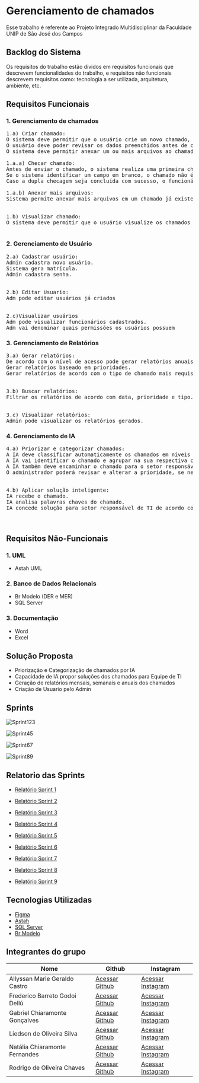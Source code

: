 # Gerenciamento de chamados

Esse trabalho é referente ao Projeto Integrado Multidisciplinar da Faculdade UNIP de São José dos Campos
  
## Backlog do Sistema
Os requisitos do trabalho estão dividos em requisitos funcionais que descrevem funcionalidades do trabalho, e requisitos não funcionais descrevem requisitos como: tecnologia a ser utilizada, arquitetura, ambiente, etc. 

## Requisitos Funcionais

### 1. Gerenciamento de chamados

<pre>1.a) Criar chamado:
O sistema deve permitir que o usuário crie um novo chamado, informando título, descrição, categoria e prioridade.
O usuário deve poder revisar os dados preenchidos antes de confirmar o envio do chamado.
O sistema deve permitir anexar um ou mais arquivos ao chamado antes do envio e também após o chamado ter sido criado (enquanto estiver em aberto).<br>
1.a.a) Checar chamado:
Antes de enviar o chamado, o sistema realiza uma primeira checagem para garantir que todos os campos obrigatórios estejam preenchidos. 
Se o sistema identificar um campo em branco, o chamado não é enviado e o funcionário é informado para preencher os dados. 
Caso a dupla checagem seja concluída com sucesso, o funcionário envia o chamado para a equipe de suporte.<br>
1.a.b) Anexar mais arquivos:
Sistema permite anexar mais arquivos em um chamado já existente.<br>
  
1.b) Visualizar chamado:
O sistema deve permitir que o usuário visualize os chamados criados, de acordo com o seu nível de acesso.<br> </pre>

### 2. Gerenciamento de Usuário
<pre>2.a) Cadastrar usuário:
Admin cadastra novo usuário.
Sistema gera matrícula.
Admin cadastra senha.<br>
  
2.b) Editar Usuario:
Adm pode editar usuários já criados<br>
  
2.c)Visualizar usuários
Adm pode visualizar funcionários cadastrados.
Adm vai denominar quais permissões os usuários possuem</pre>

### 3. Gerenciamento de Relatórios

<pre>3.a) Gerar relatórios:
De acordo com o nível de acesso pode gerar relatórios anuais, mensais e semanais.
Gerar relatórios baseado em prioridades.
Gerar relatórios de acordo com o tipo de chamado mais requisitado.<br>

3.b) Buscar relatórios:
Filtrar os relatórios de acordo com data, prioridade e tipo.<br>

3.c) Visualizar relatórios:
Admin pode visualizar os relatórios gerados.</pre>
</pre>

### 4. Gerenciamento de IA

<pre>4.a) Priorizar e categorizar chamados:
A IA deve classificar automaticamente os chamados em níveis de prioridade (alta, média, baixa) com base no conteúdo e na urgência relatada.
A IA vai identificar o chamado e agrupar na sua respectiva categoria.
A IA também deve encaminhar o chamado para o setor responsável com base na análise feita.
O administrador poderá revisar e alterar a prioridade, se necessário.<br>
  
4.b) Aplicar solução inteligente:
IA recebe o chamado.
IA analisa palavras chaves do chamado.
IA concede solução para setor responsável de TI de acordo com o sugerido pelas palavras chaves.<br>

</pre>
</pre>

## Requisitos Não-Funcionais
### 1. UML

* Astah UML

### 2. Banco de Dados Relacionais
* Br Modelo (DER e MER)
* SQL Server

### 3. Documentação
* Word
* Excel

## Solução Proposta
* Priorização e Categorização de chamados por IA
* Capacidade de IA propor soluções dos chamados para Equipe de TI
* Geração de relatórios mensais, semanais e anuais dos chamados
* Criação de Usuario pelo Admin


## Sprints 
![Sprint123](https://github.com/user-attachments/assets/dd97433a-f8aa-4c6b-99a1-0fea97d36438)

![Sprint45](https://github.com/user-attachments/assets/1f549682-e81e-44bf-b57e-cef6747683bb)

![Sprint67](https://github.com/user-attachments/assets/42025fbf-abd4-4d4a-b874-ad02d2e729fc)

![Sprint89](https://github.com/user-attachments/assets/2b714eb9-d349-4e3d-89a8-a3a7738d89d6)


## Relatorio das Sprints

- [Relatório Sprint 1](https://github.com/Fatal-System/Gerenciamento-de-chamados/blob/main/Sprint1.md)
  
- [Relatório Sprint 2](https://github.com/Fatal-System/Gerenciamento-de-chamados/blob/main/Sprint2.md)
  
- [Relatório Sprint 3](https://github.com/Fatal-System/Gerenciamento-de-chamados/blob/main/Sprint3.md)
  
- [Relatório Sprint 4](https://github.com/Fatal-System/Gerenciamento-de-chamados/blob/main/Sprint4.md)
  
- [Relatório Sprint 5](https://github.com/Fatal-System/Gerenciamento-de-chamados/blob/main/Sprint5.md)
  
- [Relatório Sprint 6](https://github.com/Fatal-System/Gerenciamento-de-chamados/blob/main/Sprint6.md)
  
- [Relatório Sprint 7](https://github.com/Fatal-System/Gerenciamento-de-chamados/blob/main/Sprint7.md)
  
- [Relatório Sprint 8](https://github.com/Fatal-System/Gerenciamento-de-chamados/blob/main/Sprint8.md)
  
- [Relatório Sprint 9](https://github.com/Fatal-System/Gerenciamento-de-chamados/blob/main/Sprint9.md)


## Tecnologias Utilizadas
* [Figma](https://www.figma.com/)
* [Astah](https://astah.net/)
* [SQL Server](https://www.microsoft.com/pt-br/sql-server/sql-server-downloads)
* [Br Modelo](https://www.brmodeloweb.com/lang/pt-br/index.html)


## Integrantes do grupo

Nome | Github | Instagram
------------ | ------------- | -----------
Allyssan Marie Geraldo Castro| [Acessar Github](https://github.com/allyssanmarie) | [Acessar Instagram](https://www.instagram.com/marieallyyy?igsh=bnJ6NDk4bXB3Mmdr)
Frederico Barreto Godoi Dellú| [Acessar Github](https://github.com/Fredeavatar) | [Acessar Instagram](https://www.instagram.com/fredericodellu_?igsh=MXcwa3d0djQzZzZ5MQ==)
Gabriel Chiaramonte Gonçalves| [Acessar Github](https://github.com/Chiaramontee) | [Acessar Instagram](https://www.instagram.com/gabriel__chiaramonte?utm_source=ig_web_button_share_sheet&igsh=ZDNlZDc0MzIxNw==)
Liedson de Oliveira Silva| [Acessar Github](https://github.com/liedson-silva) | [Acessar Instagram](https://www.instagram.com/liedsonprx?utm_source=ig_web_button_share_sheet&igsh=ZDNlZDc0MzIxNw==)
Natália Chiaramonte Fernandes| [Acessar Github](https://github.com/NataliaChiaramonte) | [Acessar Instagram](https://www.instagram.com/nathy_chiaramonte/?utm_source=ig_web_button_share_sheet)
Rodrigo de Oliveira Chaves| [Acessar Github](https://github.com/Rodrigo-Chaves96) | [Acessar Instagram](https://www.instagram.com/rochave.s?utm_source=ig_web_button_share_sheet&igsh=ZDNlZDc0MzIxNw==)
